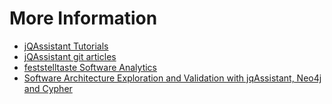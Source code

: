 # More Information

* [jQAssistant Tutorials](https://101.jqassistant.org/startpage/)
* [jQAssistant git articles](https://jqassistant.org/tag/git/)
* [feststelltaste Software Analytics](https://www.feststelltaste.de/category/software-analytics/)
* [Software Architecture Exploration and Validation with jqAssistant, Neo4j and Cypher](https://www.hascode.com/2017/12/software-architecture-exploration-and-validation-with-jqassistant-neo4j-and-cypher/)

